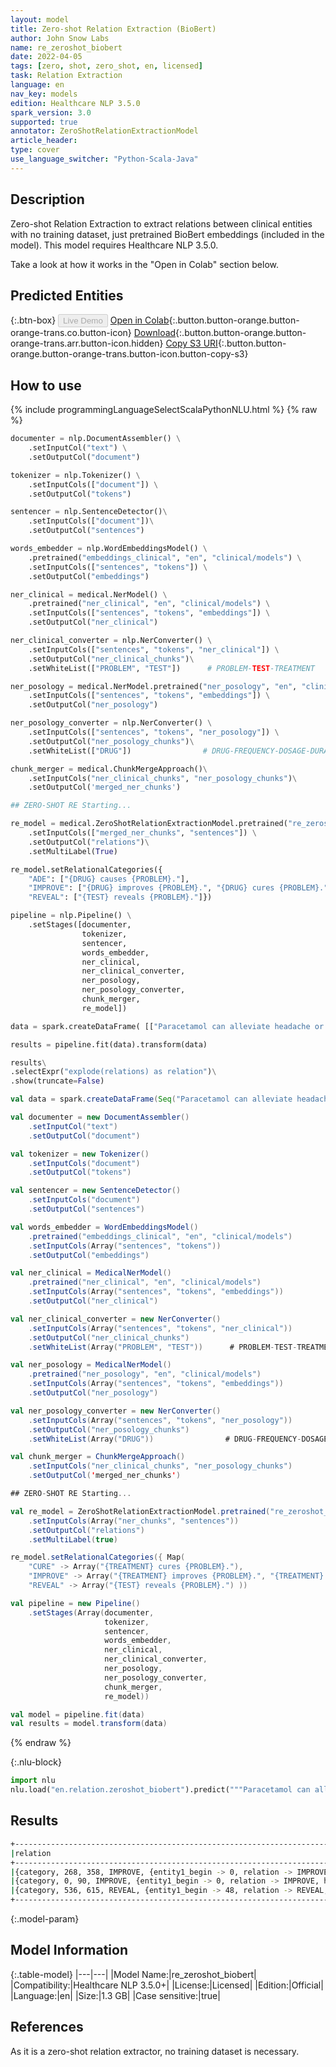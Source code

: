 ```yaml
---
layout: model
title: Zero-shot Relation Extraction (BioBert)
author: John Snow Labs
name: re_zeroshot_biobert
date: 2022-04-05
tags: [zero, shot, zero_shot, en, licensed]
task: Relation Extraction
language: en
nav_key: models
edition: Healthcare NLP 3.5.0
spark_version: 3.0
supported: true
annotator: ZeroShotRelationExtractionModel
article_header:
type: cover
use_language_switcher: "Python-Scala-Java"
---
```


## Description

Zero-shot Relation Extraction to extract relations between clinical entities with no training dataset, just pretrained BioBert embeddings (included in the model). This model requires Healthcare NLP 3.5.0. 

Take a look at how it works in the "Open in Colab" section below.

## Predicted Entities




{:.btn-box}
<button class="button button-orange" disabled>Live Demo</button>
[Open in Colab](https://colab.research.google.com/github/JohnSnowLabs/spark-nlp-workshop/blob/master/tutorials/Certification_Trainings/Healthcare/10.3.ZeroShot_Clinical_Relation_Extraction.ipynb){:.button.button-orange.button-orange-trans.co.button-icon}
[Download](https://s3.amazonaws.com/auxdata.johnsnowlabs.com/clinical/models/re_zeroshot_biobert_en_3.5.0_3.0_1649176740466.zip){:.button.button-orange.button-orange-trans.arr.button-icon.hidden}
[Copy S3 URI](s3://auxdata.johnsnowlabs.com/clinical/models/re_zeroshot_biobert_en_3.5.0_3.0_1649176740466.zip){:.button.button-orange.button-orange-trans.button-icon.button-copy-s3}

## How to use



<div class="tabs-box" markdown="1">
{% include programmingLanguageSelectScalaPythonNLU.html %}
{% raw %}

```python
documenter = nlp.DocumentAssembler() \
    .setInputCol("text") \
    .setOutputCol("document")

tokenizer = nlp.Tokenizer() \
    .setInputCols(["document"]) \
    .setOutputCol("tokens")

sentencer = nlp.SentenceDetector()\
    .setInputCols(["document"])\
    .setOutputCol("sentences")

words_embedder = nlp.WordEmbeddingsModel() \
    .pretrained("embeddings_clinical", "en", "clinical/models") \
    .setInputCols(["sentences", "tokens"]) \
    .setOutputCol("embeddings")

ner_clinical = medical.NerModel() \
    .pretrained("ner_clinical", "en", "clinical/models") \
    .setInputCols(["sentences", "tokens", "embeddings"]) \
    .setOutputCol("ner_clinical")

ner_clinical_converter = nlp.NerConverter() \
    .setInputCols(["sentences", "tokens", "ner_clinical"]) \
    .setOutputCol("ner_clinical_chunks")\
    .setWhiteList(["PROBLEM", "TEST"])      # PROBLEM-TEST-TREATMENT

ner_posology = medical.NerModel.pretrained("ner_posology", "en", "clinical/models") \
    .setInputCols(["sentences", "tokens", "embeddings"]) \
    .setOutputCol("ner_posology")           

ner_posology_converter = nlp.NerConverter() \
    .setInputCols(["sentences", "tokens", "ner_posology"]) \
    .setOutputCol("ner_posology_chunks")\
    .setWhiteList(["DRUG"])                # DRUG-FREQUENCY-DOSAGE-DURATION-FORM-ROUTE-STRENGTH

chunk_merger = medical.ChunkMergeApproach()\
    .setInputCols("ner_clinical_chunks", "ner_posology_chunks")\
    .setOutputCol('merged_ner_chunks')

## ZERO-SHOT RE Starting...

re_model = medical.ZeroShotRelationExtractionModel.pretrained("re_zeroshot_biobert", "en", "clinical/models")\
    .setInputCols(["merged_ner_chunks", "sentences"]) \
    .setOutputCol("relations")\
    .setMultiLabel(True)

re_model.setRelationalCategories({
    "ADE": ["{DRUG} causes {PROBLEM}."],
    "IMPROVE": ["{DRUG} improves {PROBLEM}.", "{DRUG} cures {PROBLEM}."],
    "REVEAL": ["{TEST} reveals {PROBLEM}."]})

pipeline = nlp.Pipeline() \
    .setStages([documenter, 
                tokenizer, 
                sentencer, 
                words_embedder, 
                ner_clinical, 
                ner_clinical_converter,
                ner_posology,
                ner_posology_converter,
                chunk_merger,
                re_model])

data = spark.createDataFrame( [["Paracetamol can alleviate headache or sickness. An MRI test can be used to find cancer."]] ).toDF("text")

results = pipeline.fit(data).transform(data)

results\
.selectExpr("explode(relations) as relation")\
.show(truncate=False)
```
```scala
val data = spark.createDataFrame(Seq("Paracetamol can alleviate headache or sickness. An MRI test can be used to find cancer.")).toDF("text")

val documenter = new DocumentAssembler()
    .setInputCol("text")
    .setOutputCol("document")

val tokenizer = new Tokenizer()
    .setInputCols("document")
    .setOutputCol("tokens")

val sentencer = new SentenceDetector()
    .setInputCols("document")
    .setOutputCol("sentences")

val words_embedder = WordEmbeddingsModel()
    .pretrained("embeddings_clinical", "en", "clinical/models")
    .setInputCols(Array("sentences", "tokens"))
    .setOutputCol("embeddings")

val ner_clinical = MedicalNerModel()
    .pretrained("ner_clinical", "en", "clinical/models")
    .setInputCols(Array("sentences", "tokens", "embeddings"))
    .setOutputCol("ner_clinical")

val ner_clinical_converter = new NerConverter()
    .setInputCols(Array("sentences", "tokens", "ner_clinical"))
    .setOutputCol("ner_clinical_chunks")
    .setWhiteList(Array("PROBLEM", "TEST"))      # PROBLEM-TEST-TREATMENT

val ner_posology = MedicalNerModel()
    .pretrained("ner_posology", "en", "clinical/models")
    .setInputCols(Array("sentences", "tokens", "embeddings"))
    .setOutputCol("ner_posology")           

val ner_posology_converter = new NerConverter()
    .setInputCols(Array("sentences", "tokens", "ner_posology"))
    .setOutputCol("ner_posology_chunks")
    .setWhiteList(Array("DRUG"))                # DRUG-FREQUENCY-DOSAGE-DURATION-FORM-ROUTE-STRENGTH

val chunk_merger = ChunkMergeApproach()
    .setInputCols("ner_clinical_chunks", "ner_posology_chunks")
    .setOutputCol('merged_ner_chunks')

## ZERO-SHOT RE Starting...

val re_model = ZeroShotRelationExtractionModel.pretrained("re_zeroshot_biobert", "en", "clinical/models")
    .setInputCols(Array("ner_chunks", "sentences"))
    .setOutputCol("relations")
    .setMultiLabel(true)

re_model.setRelationalCategories({ Map(
    "CURE" -> Array("{TREATMENT} cures {PROBLEM}."),
    "IMPROVE" -> Array("{TREATMENT} improves {PROBLEM}.", "{TREATMENT} cures {PROBLEM}."),
    "REVEAL" -> Array("{TEST} reveals {PROBLEM}.") ))

val pipeline = new Pipeline()
    .setStages(Array(documenter, 
                     tokenizer, 
                     sentencer, 
                     words_embedder, 
                     ner_clinical, 
                     ner_clinical_converter,
                     ner_posology,
                     ner_posology_converter,
                     chunk_merger,
                     re_model))

val model = pipeline.fit(data)
val results = model.transform(data)
```
{% endraw %}


{:.nlu-block}
```python
import nlu
nlu.load("en.relation.zeroshot_biobert").predict("""Paracetamol can alleviate headache or sickness. An MRI test can be used to find cancer.""")
```

</div>


## Results


```bash
+-------------------------------------------------------------------------------------------------------------------------------------------------------------------------------------------------------------------------------------------------------------------------------------------------------------------------------------------------------------------------+
|relation                                                                                                                                                                                                                                                                                                                                                                 |
+-------------------------------------------------------------------------------------------------------------------------------------------------------------------------------------------------------------------------------------------------------------------------------------------------------------------------------------------------------------------------+
|{category, 268, 358, IMPROVE, {entity1_begin -> 0, relation -> IMPROVE, hypothesis -> Paracetamol improves sickness., confidence -> 0.98819494, nli_prediction -> entail, entity1 -> DRUG, syntactic_distance -> undefined, chunk2 -> sickness, entity2_end -> 45, entity1_end -> 10, entity2_begin -> 38, entity2 -> PROBLEM, chunk1 -> Paracetamol, sentence -> 0}, []}|
|{category, 0, 90, IMPROVE, {entity1_begin -> 0, relation -> IMPROVE, hypothesis -> Paracetamol improves headache., confidence -> 0.9929625, nli_prediction -> entail, entity1 -> DRUG, syntactic_distance -> undefined, chunk2 -> headache, entity2_end -> 33, entity1_end -> 10, entity2_begin -> 26, entity2 -> PROBLEM, chunk1 -> Paracetamol, sentence -> 0}, []}    |
|{category, 536, 615, REVEAL, {entity1_begin -> 48, relation -> REVEAL, hypothesis -> An MRI test reveals cancer., confidence -> 0.9760039, nli_prediction -> entail, entity1 -> TEST, syntactic_distance -> undefined, chunk2 -> cancer, entity2_end -> 85, entity1_end -> 58, entity2_begin -> 80, entity2 -> PROBLEM, chunk1 -> An MRI test, sentence -> 1}, []}       |
+-------------------------------------------------------------------------------------------------------------------------------------------------------------------------------------------------------------------------------------------------------------------------------------------------------------------------------------------------------------------------+
```


{:.model-param}
## Model Information


{:.table-model}
|---|---|
|Model Name:|re_zeroshot_biobert|
|Compatibility:|Healthcare NLP 3.5.0+|
|License:|Licensed|
|Edition:|Official|
|Language:|en|
|Size:|1.3 GB|
|Case sensitive:|true|


## References


As it is a zero-shot relation extractor, no training dataset is necessary.

